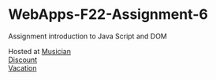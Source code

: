 # WebApps-F22-Assignment-6
Assignment introduction to Java Script and DOM

Hosted at
[Musician](https://44-563-web-apps-f22.github.io/44563-webapps-assignment-6-KeerthiKamani6/musician.html)<br>
[Discount](https://44-563-web-apps-f22.github.io/44563-webapps-assignment-6-KeerthiKamani6/discount.html)<br>
[Vacation](https://44-563-web-apps-f22.github.io/44563-webapps-assignment-6-KeerthiKamani6/vacation.html)
